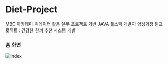 # Diet-Project
MBC 아카데미 빅데이터 활용 실무 프로젝트 기반 JAVA 풀스택 개발자 양성과정 팀프로젝트 : 건강한 한끼 추천 시스템 개발

### 홈 화면
![index](https://github.com/checkIn97/Diet-Project/assets/158795073/17177f44-f5c0-40d5-9d29-69884235ff10)
